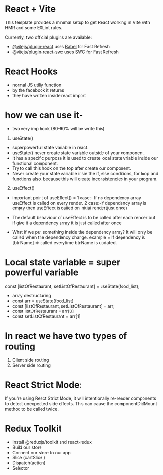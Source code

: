 # React + Vite

This template provides a minimal setup to get React working in Vite with HMR and some ESLint rules.

Currently, two official plugins are available:

- [@vitejs/plugin-react](https://github.com/vitejs/vite-plugin-react/blob/main/packages/plugin-react/README.md) uses [Babel](https://babeljs.io/) for Fast Refresh
- [@vitejs/plugin-react-swc](https://github.com/vitejs/vite-plugin-react-swc) uses [SWC](https://swc.rs/) for Fast Refresh

# React Hooks

- normal JS utiliy function
- by the facebook it returns
- they have written inside react import

# how we can use it-

- two very imp hook (80-90% will be write this)

1. useState()

- superpowerfull state variable in react.
- useState() never create state variable outside of your component.
- It has a specific purpose it is used to create local state vriable inside our functional component.
- Try to call this hook on the top after create our component.
- Never create your state variable insie the if, else conditions, for loop and functions also, because this will create inconsistencies in your program.

2. useEffect()

- important point of useEffect() =
  1 case:- If no dependency array useEffect is called on every render.
  2 case:-If dependency array is empty then useEffect is called on initial render(just once)

- The default behaviour of useEffect is to be called after each render but if give it a dependency array it is just called after once.
- What if we put something inside the dependency array?
  It will only be called when the dependency change.
  example = If dependency is [btnName] => called everytime btnName is updated.

# Local state variable = super powerful variable

const [listOfRestaurant, setListOfRestaurant] = useState(food_list);

- array destructuring
- const arr = useState(food_list)
- const [listOfRestaurant, setListOfRestaurant] = arr;
- const listOfRestaurant = arr[0]
- const setListOfRestaurant = arr[1]

# In react we have two types of routing

1. Client side routing
2. Server side routing

# React Strict Mode:

If you're using React Strict Mode, it will intentionally re-render components to detect unexpected side effects. This can cause the componentDidMount method to be called twice.

# Redux Toolkit

- Install @reduxjs/toolkit and react-redux
- Build our store
- Connect our store to our app
- Slice (cartSlice )
- Dispatch(action)
- Selector
